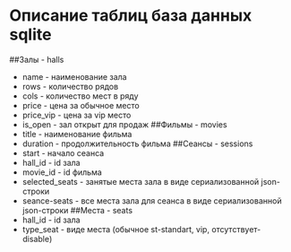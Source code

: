 # Описание таблиц база данных sqlite
##Залы - halls
- name - наименование зала
- rows - количество рядов
- cols - количество мест в ряду
- price - цена за обычное место
- price_vip - цена за vip место
- is_open - зал открыт для продаж
##Фильмы - movies
- title - наименование фильма
- duration - продолжительность фильма
##Сеансы - sessions
- start - начало сеанса
- hall_id - id зала
- movie_id - id фильма
- selected_seats - занятые места зала в виде сериализованной json-строки
- seance-seats - все места зала для сеанса в виде сериализованной json-строки
##Места - seats
- hall_id - id зала
- type_seat - виде места (обычное st-standart, vip, отсутствует- disable)
